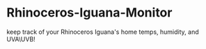 # Rhinoceros-Iguana-Monitor
keep track of your Rhinoceros Iguana's home temps, humidity, and UVA\UVB! 
